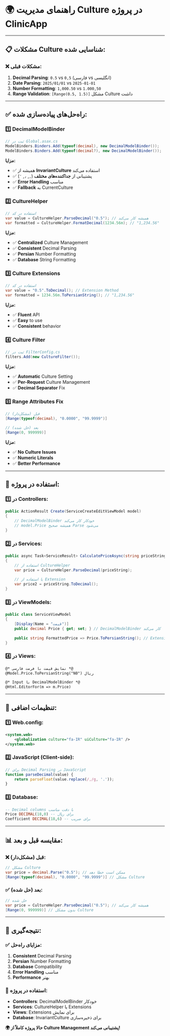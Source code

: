 # 🌍 **راهنمای مدیریت Culture در پروژه ClinicApp**

---

## 📋 **مشکلات Culture شناسایی شده:**

### **❌ مشکلات قبلی:**
1. **Decimal Parsing**: `0.5` vs `0,5` (فارسی vs انگلیسی)
2. **Date Parsing**: `2025/01/01` vs `2025-01-01`
3. **Number Formatting**: `1,000.50` vs `1.000,50`
4. **Range Validation**: `[Range(0.5, 1.5)]` مشکل Culture داشت

---

## ✅ **راه‌حل‌های پیاده‌سازی شده:**

### **1️⃣ DecimalModelBinder**
```csharp
// ثبت در Global.asax.cs
ModelBinders.Binders.Add(typeof(decimal), new DecimalModelBinder());
ModelBinders.Binders.Add(typeof(decimal?), new DecimalModelBinder());
```

**مزایا:**
- ✅ همیشه از **InvariantCulture** استفاده می‌کند
- ✅ پشتیبانی از **جداکننده‌های مختلف** (`,`, `٫`, `٬`)
- ✅ **Error Handling** مناسب
- ✅ **Fallback** به CurrentCulture

### **2️⃣ CultureHelper**
```csharp
// استفاده در کد
var value = CultureHelper.ParseDecimal("0.5"); // همیشه کار می‌کند
var formatted = CultureHelper.FormatDecimal(1234.56m); // "1,234.56"
```

**مزایا:**
- ✅ **Centralized** Culture Management
- ✅ **Consistent** Decimal Parsing
- ✅ **Persian** Number Formatting
- ✅ **Database** String Formatting

### **3️⃣ Culture Extensions**
```csharp
// استفاده در کد
var value = "0.5".ToDecimal(); // Extension Method
var formatted = 1234.56m.ToPersianString(); // "1,234.56"
```

**مزایا:**
- ✅ **Fluent** API
- ✅ **Easy** to use
- ✅ **Consistent** behavior

### **4️⃣ Culture Filter**
```csharp
// ثبت در FilterConfig.cs
filters.Add(new CultureFilter());
```

**مزایا:**
- ✅ **Automatic** Culture Setting
- ✅ **Per-Request** Culture Management
- ✅ **Decimal Separator** Fix

### **5️⃣ Range Attributes Fix**
```csharp
// قبل (مشکل‌دار)
[Range(typeof(decimal), "0.0000", "99.9999")]

// بعد (حل شده)
[Range(0, 999999)]
```

**مزایا:**
- ✅ **No Culture Issues**
- ✅ **Numeric Literals**
- ✅ **Better Performance**

---

## 🎯 **استفاده در پروژه:**

### **1️⃣ در Controllers:**
```csharp
public ActionResult Create(ServiceCreateEditViewModel model)
{
    // DecimalModelBinder خودکار کار می‌کند
    // model.Price همیشه صحیح Parse می‌شود
}
```

### **2️⃣ در Services:**
```csharp
public async Task<ServiceResult> CalculatePriceAsync(string priceString)
{
    // استفاده از CultureHelper
    var price = CultureHelper.ParseDecimal(priceString);
    
    // یا استفاده از Extension
    var price2 = priceString.ToDecimal();
}
```

### **3️⃣ در ViewModels:**
```csharp
public class ServiceViewModel
{
    [Display(Name = "قیمت")]
    public decimal Price { get; set; } // DecimalModelBinder کار می‌کند
    
    public string FormattedPrice => Price.ToPersianString(); // Extension
}
```

### **4️⃣ در Views:**
```html
@* نمایش قیمت با فرمت فارسی *@
@Model.Price.ToPersianString("N0") ریال

@* Input با DecimalModelBinder *@
@Html.EditorFor(m => m.Price)
```

---

## 🔧 **تنظیمات اضافی:**

### **1️⃣ Web.config:**
```xml
<system.web>
    <globalization culture="fa-IR" uiCulture="fa-IR" />
</system.web>
```

### **2️⃣ JavaScript (Client-side):**
```javascript
// برای Decimal Parsing در JavaScript
function parseDecimal(value) {
    return parseFloat(value.replace(/,/g, '.'));
}
```

### **3️⃣ Database:**
```sql
-- Decimal columns با دقت مناسب
Price DECIMAL(18,0) -- برای ریال
Coefficient DECIMAL(18,6) -- برای ضریب
```

---

## 📊 **مقایسه قبل و بعد:**

### **❌ قبل (مشکل‌دار):**
```csharp
// مشکل Culture
var price = decimal.Parse("0.5"); // ممکن است خطا دهد
[Range(typeof(decimal), "0.0000", "99.9999")] // مشکل Culture
```

### **✅ بعد (حل شده):**
```csharp
// حل شده
var price = CultureHelper.ParseDecimal("0.5"); // همیشه کار می‌کند
[Range(0, 999999)] // بدون مشکل Culture
```

---

## 🚀 **نتیجه‌گیری:**

### **✅ مزایای راه‌حل:**
1. **Consistent** Decimal Parsing
2. **Persian** Number Formatting
3. **Database** Compatibility
4. **Error Handling** مناسب
5. **Performance** بهتر

### **🎯 استفاده در پروژه:**
- **Controllers**: DecimalModelBinder خودکار
- **Services**: CultureHelper یا Extensions
- **Views**: Extensions برای نمایش
- **Database**: InvariantCulture برای ذخیره‌سازی

**🌍 حالا پروژه کاملاً از Culture Management پشتیبانی می‌کند!**
